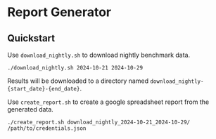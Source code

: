 # Report Generator


## Quickstart

Use `download_nightly.sh` to download nightly benchmark data.

```shell
./download_nightly.sh 2024-10-21 2024-10-29
```

Results will be downloaded to a directory named `download_nightly-{start_date}-{end_date}`.

Use `create_report.sh` to create a google spreadsheet report from the generated data.

```shell
./create_report.sh download_nightly_2024-10-21_2024-10-29/ /path/to/credentials.json
```

